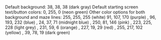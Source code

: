 Default background: 38, 38, 38 (dark gray)
Default starting screen text/button colors: 0, 255, 0 (neon green)
Other color options for both background and maze lines: 255, 255, 255 (white) 91, 107, 170 (purple) , 96, 193, 232 (blue) , 24, 37, 71 (midnight blue) , 250, 81, 146 (pink) , 223, 225, 228 (light grey) , 231, 59, 6 (orange) , 227, 19, 29 (red) , 
255, 217, 102 (yellow) , 39, 78, 19 (dark green)
